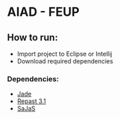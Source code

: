 # AIAD - FEUP

## How to run:
* Import project to Eclipse or Intellij
* Download required dependencies

### Dependencies:
* [Jade](http://jade.tilab.com/download/jade/license/jade-download/)
* [Repast 3.1](https://sourceforge.net/projects/repast/files/Repast/Repast%203.1/repastj-3.1.tar.gz/download)
* [SaJaS](https://sourceforge.net/projects/sajas/files/latest/download)
